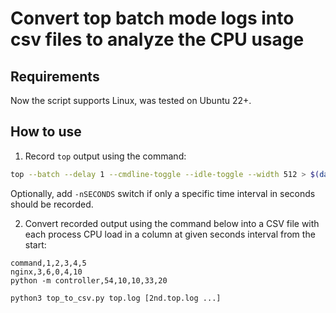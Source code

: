 # Convert top batch mode logs into csv files to analyze the CPU usage

## Requirements

Now the script supports Linux, was tested on Ubuntu 22+.

## How to use

1. Record `top` output using the command:
```bash
top --batch --delay 1 --cmdline-toggle --idle-toggle --width 512 > $(date +%y%m%d-%H%M%S).top.log
```

Optionally, add `-nSECONDS` switch if only a specific time interval in seconds should be recorded.

2. Convert recorded output using the command below into a CSV file with each process CPU load in a column at given seconds interval from the start:
```csv
command,1,2,3,4,5
nginx,3,6,0,4,10
python -m controller,54,10,10,33,20
```

```bash
python3 top_to_csv.py top.log [2nd.top.log ...]
```
